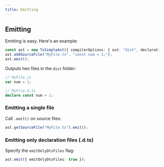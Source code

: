 ```yaml
---
title: Emitting
---
```


## Emitting

Emitting is easy. Here's an example:

```typescript
const ast = new TsSimpleAst({ compilerOptions: { out: "dist", declaration: true } });
ast.addSourceFile("MyFile.ts", "const num = 1;");
ast.emit();
```

Outputs two files in the `dist` folder:

```typescript
// MyFile.js
var num = 1;

// MyFile.d.ts
declare const num = 1;
```

### Emitting a single file

Call `.emit()` on source files:

```typescript
ast.getSourceFile("MyFile.ts").emit();
```

### Emitting only declaration files (.d.ts)

Specify the `emitOnlyDtsFiles` flag:

```typescript
ast.emit({ emitOnlyDtsFiles: true });
```
